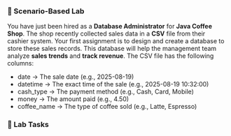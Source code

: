 ### 📝 Scenario-Based Lab
You have just been hired as a **Database Administrator** for **Java Coffee Shop**. The shop recently collected sales data in a **CSV** file from their cashier system. Your first assignment is to design and create a database to store these sales records. This database will help the management team analyze **sales trends** and **track revenue**.
The CSV file has the following columns:
- date → The sale date (e.g., 2025-08-19)
- datetime → The exact time of the sale (e.g., 2025-08-19 10:32:00)
- cash_type → The payment method (e.g., Cash, Card, Mobile)
- money → The amount paid (e.g., 4.50)
- coffee_name → The type of coffee sold (e.g., Latte, Espresso)

### 🔧 Lab Tasks
